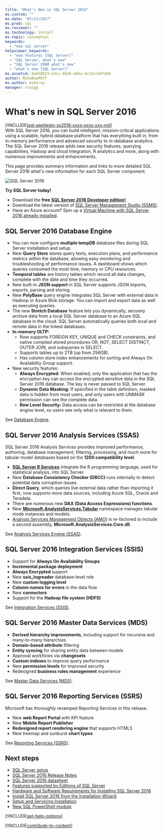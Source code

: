 ```yaml
---
title: "What's New in SQL Server 2016"
ms.custom: ""
ms.date: "07/22/2017"
ms.prod: sql
ms.reviewer: ""
ms.technology: install
ms.topic: conceptual
keywords: 
  - "new sql server"
helpviewer_keywords: 
  - "new features [SQL Server]"
  - "SQL Server, what's new"
  - "SQL Server 2008 what's new"
  - "what's new [SQL Server]"
ms.assetid: 6a428023-e3cc-4626-a88a-4c13ccbd7db0
author: MikeRayMSFT
ms.author: mikeray
manager: craigg
---
```

# What's new in SQL Server 2016
[!INCLUDE[tsql-appliesto-ss2016-xxxx-xxxx-xxx-md](../includes/tsql-appliesto-ss2016-xxxx-xxxx-xxx-md.md)]  
 With SQL Server 2016, you can build intelligent, mission-critical applications using a scalable, hybrid database platform that has everything built in, from in-memory performance and advanced security to in-database analytics. The SQL Server 2016 release adds new security features, querying capabilities, Hadoop and cloud integration, R analytics and more, along with numerous improvements and enhancements. 

This page provides summary information and links to more detailed SQL Server 2016 what's new information for each SQL Server component. 

![SQL Server 2016](../sql-server/media/sql-server-2016.png) 

 **Try SQL Server today!** 
- Download the **free** [**SQL Server 2016 Developer edition!**](https://www.microsoft.com/en-us/cloud-platform/sql-server-editions-developers).
- Download the latest version of [SQL Server Management Studio (SSMS)](../ssms/download-sql-server-management-studio-ssms.md). 
- Have an Azure account? Spin up a [Virtual Machine with SQL Server 2016 already installed](https://azure.microsoft.com/marketplace/partners/microsoft/sqlserver2016sp1standardwindowsserver2016/).

## SQL Server 2016 Database Engine
- You can now configure **multiple tempDB** database files during SQL Server installation and setup.
- New **Query Store** stores query texts, execution plans, and performance metrics within the database, allowing easy monitoring and troubleshooting of performance issues. A dashboard shows which queries consumed the most time, memory or CPU resources.
- **Temporal tables** are history tables which record all data changes, complete with the date and time they occurred.
- New built-in **JSON support** in SQL Server supports JSON imports, exports, parsing and storing.
- New **PolyBase** query engine integrates SQL Server with external data in Hadoop or Azure Blob storage. You can import and export data as well as executing queries.
- The new **Stretch Database** feature lets you dynamically, securely archive data from a local SQL Server database to an Azure SQL database in the cloud. SQL Server automatically queries both local and remote data in the linked databases. 
- **In-memory OLTP:** 
    - Now supports FOREIGN KEY, UNIQUE and CHECK constraints, and native compiled stored procedures OR, NOT, SELECT DISTINCT, OUTER JOIN, and subqueries in SELECT.
    - Supports tables up to 2TB (up from 256GB). 
    - Has column store index enhancements for sorting and Always On Availability Group support.
- New security features:
    - **Always Encrypted:** When enabled, only the application that has the encryption key can access the encrypted sensitive data in the SQL Server 2016 database. The key is never passed to SQL Server.
    - **Dynamic Data Masking:** If specified in the table definition, masked data is hidden from most users, and only users with UNMASK permission can see the complete data.
    - **Row Level Security:** Data access can be restricted at the database engine level, so users see only what is relevant to them. 

See [Database Engine](../database-engine/configure-windows/what-s-new-in-sql-server-2016-database-engine.md).
## SQL Server 2016 Analysis Services (SSAS)
SQL Server 2016 Analysis Services provides improved performance, authoring, database management, filtering, processing, and much more for tabular model databases based on the **1200 compatibility level**.
- **[SQL Server R Services](../advanced-analytics/r-services/what-s-new-in-sql-server-r-services.md)** integrate the R programming language, used for statistical analysis, into SQL Server. 
- New **Database Consistency Checker (DBCC)** runs internally to detect potential data corruption issues.
- **Direct Query**, which queries live external data rather than importing it first, now supports more data sources, including Azure SQL, Oracle and Teradata. 
- There are numerous new **DAX (Data Access Expressions) functions**.
- New **[Microsoft.AnalysisServices.Tabular](http://msdn.microsoft.com/library/microsoft.analysisservices.tabular.aspx)** namespace manages tabular mode instances and models. 
- [Analysis Services Management Objects (AMO)](http://msdn.microsoft.com/library/mt436122.aspx) is re-factored to include a second assembly, **Microsoft.AnalysisServices.Core.dll**.

See [Analysis Services Engine (SSAS)](../analysis-services/what-s-new-in-analysis-services.md). 

## SQL Server 2016 Integration Services (SSIS)
- Support for **Always On Availability Groups**
- **Incremental package deployment**
- **Always Encrypted** support
- New **ssis_logreader** database-level role
- New **custom logging level**
- **Column names for errors** in the data flow 
- New **connectors**
- Support for the **Hadoop file system (HDFS)**

See [Integration Services (SSIS)](../integration-services/what-s-new-in-integration-services-in-sql-server-2016.md).

## SQL Server 2016 Master Data Services (MDS)
- **Derived hierarchy improvements**, including support for recursive and many-to-many hierarchies
- **Domain-based attribute** filtering
- **Entity syncing** for sharing entity data between models
- Approval workflows via **changesets**
- **Custom indexes** to improve query performance
- New **permission levels** for improved security
- Redesigned **business rules management** experience

See [Master Data Services (MDS)](../master-data-services/what-s-new-in-master-data-services-mds.md).

## SQL Server 2016 Reporting Services (SSRS)
Microsoft has thoroughly revamped Reporting Services in this release. 
- New **web Report Portal** with KPI feature
- New **Mobile Report Publisher**
- **Redesigned report rendering engine** that supports HTML5 
- New treemap and sunburst **chart types** 

See [Reporting Services (SSRS)](../reporting-services/what-s-new-in-sql-server-reporting-services-ssrs.md).

## Next steps   
- [SQL Server setup](../database-engine/install-windows/installation-for-sql-server-2016.md)   
- [SQL Server 2016 Release Notes](../sql-server/sql-server-2016-release-notes.md) 
- [SQL Server 2016 datasheet](http://download.microsoft.com/download/C/5/3/C53C3AEF-653C-4598-8721-D522E8AC6A3A/SQL_Server_2016_Everything_Built-In_Datasheet_EN_US.pdf)
- [Features supported by Editions of SQL Server](https://msdn.microsoft.com/library/cc645993.aspx)
- [Hardware and Software Requirements for Installing SQL Server 2016](../sql-server/install/hardware-and-software-requirements-for-installing-sql-server.md)
- [Install SQL Server 2016 from the Installation Wizard](../database-engine/install-windows/install-sql-server-from-the-installation-wizard-setup.md)
- [Setup and Servicing Installation](http://msdn.microsoft.com/library/6df72a78-6b36-4bc1-948e-04b4ebe46094)
- [New SQL PowerShell module](https://blogs.technet.microsoft.com/dataplatforminsider/2016/06/30/sql-powershell-july-2016-update/)

[!INCLUDE[get-help-options](../includes/paragraph-content/get-help-options.md)]

[!INCLUDE[contribute-to-content](../includes/paragraph-content/contribute-to-content.md)]
